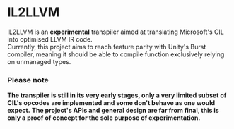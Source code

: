 # IL2LLVM
IL2LLVM is an **experimental** transpiler aimed at translating Microsoft's CIL into optimised LLVM IR code.  
Currently, this project aims to reach feature parity with Unity's Burst compiler, meaning it should be able to compile function exclusively relying on unmanaged types.

### Please note
**The transpiler is still in its very early stages, only a very limited subset of CIL's opcodes are implemented and some don't behave as one would expect.**
**The project's APIs and general design are far from final, this is only a proof of concept for the sole purpose of experimentation.**
